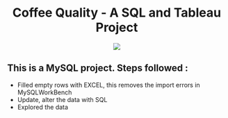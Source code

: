 <h1 align = 'center'>  Coffee Quality  - A SQL and Tableau Project </h1>
<p align = 'center'>
  
 <img src = 'https://i.pinimg.com/originals/fb/61/36/fb6136feef61974c935e421c7e2443ea.gif'>

</p>


## This is a MySQL project. Steps followed : ##

  - Filled empty rows with EXCEL, this removes the import errors in MySQLWorkBench
  - Update, alter the data with SQL
  - Explored the data
